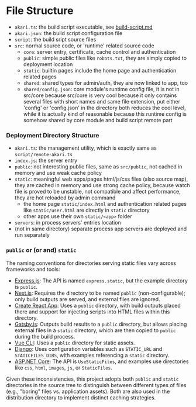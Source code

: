 # File Structure

- `akari.ts`: the build script executable, see [build-script.md](./build-script.md)
- `akari.json`: the build script configuration file
- `script`: the build sript source files
- `src`: normal source code, or 'runtime' related source code
  - `core`: server entry, certificate, cache control and authentication
  - `public`: simple public files like `robots.txt`, they are simply copied to deployment location
  - `static`: builtin pages include the home page and authentication related pages
  - `shared`: shared types for admin/auth, they are now linked to app, too
  - `shared/config.json`: core module's runtime config file, it is not in src/core because src/core is
    very cool because it only contains several files with short names and same file extension, put either 'config'
    or 'config.json' in the directory both reduces the cool level, while it is actually kind of reasonable
    because this runtime config is somehow shared by core module and build script remote part

### Deployment Directory Structure

- `akari.ts`: the management utility, which is exactly same as `script/remote-akari.ts`
- `index.js`: the server entry
- `public`: not interesting public files, same as `src/public`, not cached in memory and use weak cache policy
- `static`: meaningful web apps/pages html/js/css files (also source map),
  they are cached in memory and use strong cache policy,
  because watch file is proved to be unstable, not compatible and affect performance, they are hot reloaded by admin command
  - the home page `static/index.html` and authentication related pages like `static/user.html` are directly in `static` directory
  - other apps use their own `static/<app>` folder
- `servers`: in process servers' entries location
- (not in same directory) separate process app servers are deployed and run separately

### `public` or (or and) `static`

The naming conventions for directories serving static files vary across frameworks and tools:

- [Express.js](http://expressjs.com/en/starter/static-files.html):
  The API is named `express.static`, but the example directory is `public`.
- [Next.js](https://nextjs.org/docs/basic-features/static-file-serving):
  Requires the directory to be named `public` (non-configurable); only build outputs are served, and external files are ignored.
- [Create React App](https://create-react-app.dev/docs/using-the-public-folder/):
  Uses a `public` directory, with build outputs placed there and support for injecting scripts into HTML files within this directory.
- [Gatsby.js](https://www.gatsbyjs.com/docs/how-to/images-and-media/static-folder/):
  Outputs build results to a `public` directory, but allows placing external files in a `static` directory, which are then copied to `public` during the build process.
- [Vue CLI](https://cli.vuejs.org/guide/html-and-static-assets.html#disable-index-generation):
  Uses a `public` directory for static assets.
- [Django](https://docs.djangoproject.com/en/4.1/howto/static-files/):
  Uses configuration variables such as `STATIC_URL` and `STATICFILES_DIRS`, with examples referencing a `static` directory.
- [ASP.NET Core](https://docs.microsoft.com/en-us/aspnet/core/fundamentals/static-files?view=aspnetcore-6.0):
  The API is `UseStaticFiles`, and examples use directories like `css`, `html`, `images`, `js`, or `StaticFiles`.

Given these inconsistencies, this project adopts both `public` and `static` directories in the source tree to distinguish
between different types of files (e.g., "boring" files vs. application assets). Both are also used in the distribution directory to implement distinct caching strategies.
